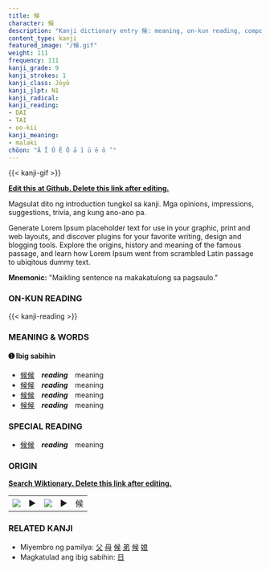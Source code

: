 ```yaml
---
title: 候
character: 候
description: "Kanji dictionary entry 候: meaning, on-kun reading, compounds, origin, related kanji"
content_type: kanji
featured_image: "/候.gif"
weight: 111
frequency: 111
kanji_grade: 9
kanji_strokes: 1
kanji_class: Jōyō
kanji_jlpt: N1
kanji_radical: 
kanji_reading: 
- DAI
- TAI
- oo-kii
kanji_meaning:
- malaki
chōon: "Ā Ī Ū Ē Ō ā ī ū ē ō ’"
---
```

[//]: # (Don't edit the line below. Kanji animated GIF code is automatically generated.)
{{< kanji-gif >}}

[//]: # (Edit below this line.)

**[Edit this at Github. Delete this link after editing.](https://github.com/tim0g/tim/tree/main/content/kanji/候/index.md)**

Magsulat dito ng introduction tungkol sa kanji. Mga opinions, impressions, suggestions, trivia, ang kung ano-ano pa.

Generate Lorem Ipsum placeholder text for use in your graphic, print and web layouts, and discover plugins for your favorite writing, design and blogging tools. Explore the origins, history and meaning of the famous passage, and learn how Lorem Ipsum went from scrambled Latin passage to ubiqitous dummy text.
 
**Mnemonic:** "Maikling sentence na makakatulong sa pagsaulo."

### ON-KUN READING

[//]: # (Don't edit the line below. ON-KUN READING code is automatically generated.)
{{< kanji-reading >}}

### MEANING & WORDS

#### ➊ **Ibig sabihin**
  - [候](../候)[候](../候)　***reading***　meaning
  - [候](../候)[候](../候)　***reading***　meaning
  - [候](../候)[候](../候)　***reading***　meaning
  - [候](../候)[候](../候)　***reading***　meaning

### SPECIAL READING
  - [候](../候)[候](../候)　***reading***　meaning

### ORIGIN

**[Search Wiktionary. Delete this link after editing.](https://wiktionary.org/wiki/候)**
<table class="kanji-table"><tr><td>
<img src="60px-候-bronze.svg.png">
</td><td>▶</td><td>
<img src="60px-候-oracle.svg.png">
</td><td>▶</td>
<td class="kanji-origin">候</td>
</tr></table>

### RELATED KANJI
- Miyembro ng pamilya: [父](../父) [母](../母) [候](../候) [弟](../弟) [候](../候) [娘](../娘)
- Magkatulad ang ibig sabihin: [日](../日)
